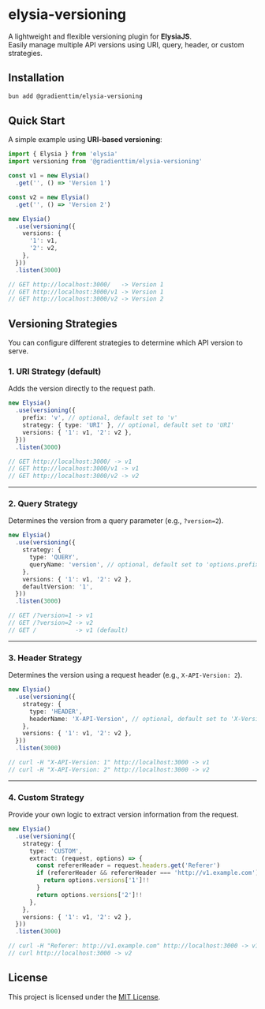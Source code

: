 # elysia-versioning

A lightweight and flexible versioning plugin for **ElysiaJS**.  
Easily manage multiple API versions using URI, query, header, or custom strategies.

## Installation

```bash
bun add @gradienttim/elysia-versioning
```

## Quick Start

A simple example using **URI-based versioning**:

```typescript
import { Elysia } from 'elysia'
import versioning from '@gradienttim/elysia-versioning'

const v1 = new Elysia()
  .get('', () => 'Version 1')

const v2 = new Elysia()
  .get('', () => 'Version 2')

new Elysia()
  .use(versioning({
    versions: {
      '1': v1,
      '2': v2,
    },
  }))
  .listen(3000)

// GET http://localhost:3000/   -> Version 1
// GET http://localhost:3000/v1 -> Version 1
// GET http://localhost:3000/v2 -> Version 2
```

## Versioning Strategies

You can configure different strategies to determine which API version to serve.

### 1. URI Strategy (default)

Adds the version directly to the request path.

```typescript
new Elysia()
  .use(versioning({
    prefix: 'v', // optional, default set to 'v'
    strategy: { type: 'URI' }, // optional, default set to 'URI'
    versions: { '1': v1, '2': v2 },
  }))
  .listen(3000)

// GET http://localhost:3000/ -> v1
// GET http://localhost:3000/v1 -> v1
// GET http://localhost:3000/v2 -> v2
```

---

### 2. Query Strategy

Determines the version from a query parameter (e.g., `?version=2`).

```typescript
new Elysia()
  .use(versioning({
    strategy: {
      type: 'QUERY',
      queryName: 'version', // optional, default set to 'options.prefix'
    },
    versions: { '1': v1, '2': v2 },
    defaultVersion: '1',
  }))
  .listen(3000)

// GET /?version=1 -> v1
// GET /?version=2 -> v2
// GET /           -> v1 (default)
```

---

### 3. Header Strategy

Determines the version using a request header (e.g., `X-API-Version: 2`).

```typescript
new Elysia()
  .use(versioning({
    strategy: {
      type: 'HEADER',
      headerName: 'X-API-Version', // optional, default set to 'X-Version'
    },
    versions: { '1': v1, '2': v2 },
  }))
  .listen(3000)

// curl -H "X-API-Version: 1" http://localhost:3000 -> v1
// curl -H "X-API-Version: 2" http://localhost:3000 -> v2
```

---

### 4. Custom Strategy

Provide your own logic to extract version information from the request.

```typescript
new Elysia()
  .use(versioning({
    strategy: {
      type: 'CUSTOM', 
      extract: (request, options) => {
        const refererHeader = request.headers.get('Referer')
        if (refererHeader && refererHeader === 'http://v1.example.com') {
          return options.versions['1']!!
        }
        return options.versions['2']!!
      },
    },
    versions: { '1': v1, '2': v2 },
  }))
  .listen(3000)

// curl -H "Referer: http://v1.example.com" http://localhost:3000 -> v1
// curl http://localhost:3000 -> v2
```

## License

This project is licensed under the [MIT License](./LICENSE).
